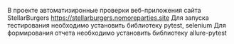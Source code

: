В проекте автоматизиронные проверки веб-приложения сайта StellarBurgers https://stellarburgers.nomoreparties.site
Для запуска тестирования необходимо установить библиотеку pytest, selenium
Для формирования отчета необходимо установить библиотеку allure-pytest
